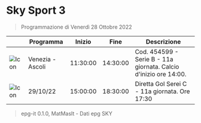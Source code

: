# Sky Sport 3
> Programmazione di Venerdì 28 Ottobre 2022

||Programma|Inizio|Fine|Descrizione|
|---|---|---|---|---|
|![Icon](https://guidatv.sky.it/uuid/d064b822-8d50-4819-b3a5-fc559797569d/cover?md5ChecksumParam=90eba71aee68d6ae605c83dd3ec9cb50)|Venezia - Ascoli|11:30:00|14:30:00|Cod. 454599 - Serie B - 11a giornata. Calcio d&#039;inizio ore 14:00.
|![Icon](https://guidatv.sky.it/uuid/3b11253f-2518-42ff-ab68-e07418197c2f/cover?md5ChecksumParam=615279982f392a3e63c393d4c355c0c8)|29/10/22|15:00:00|18:30:00|Diretta Gol Serei C - 11a giornata. Ore 17:30



 > epg-it 0.1.0, MatMasIt - Dati epg SKY